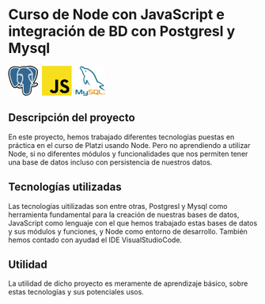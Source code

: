 # Curso de Node con JavaScript e integración de BD con Postgresl y Mysql

<img src="images/postgres_image.png" width="60" height="60"> <img>
<img src="images/js_image.png" width="60" height="60"> <img>
<img src="images/mysql_image.png" width="60" height="60"> <img>

## Descripción del proyecto
En este proyecto, hemos trabajado diferentes tecnologías puestas en práctica en el curso de Platzi usando Node. Pero no aprendiendo a utilizar Node, si no diferentes módulos y funcionalidades que nos permiten tener una base de datos incluso con persistencia de nuestros datos.

## Tecnologías utilizadas
Las tecnologías uitilizadas son entre otras, Postgresl y Mysql como herramienta fundamental para la creación de nuestras bases de datos, JavaScript como lenguaje con el que hemos trabajado estas bases de datos y sus módulos y funciones, y Node como entorno de desarrollo. También hemos contado con ayudad el IDE VisualStudioCode.

## Utilidad
La utilidad de dicho proyecto es meramente de aprendizaje básico, sobre estas tecnologías y sus potenciales usos.


